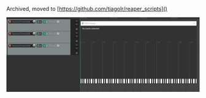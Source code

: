 Archived, moved to [https://github.com/tiagolr/reaper_scripts]()

![rs5kmapper.gif](doc/rs5kmapper.gif)
